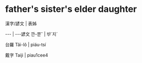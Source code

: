 # father's sister's elder daughter

漢字/諺文 | 表姊

--- | ---諺文 깐-뿐ˆ | ᄇᆤˊ지ˊ

台羅 Tâi-lô | piáu-tsí

戴字 Taiji | piau1cee4

